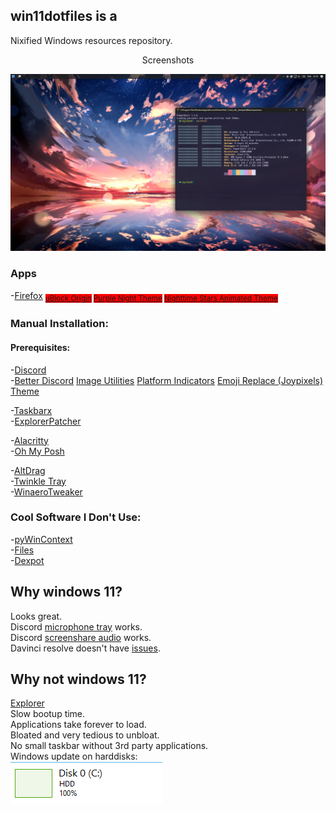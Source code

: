 ## win11dotfiles is a
Nixified Windows resources repository.
<div align="center">Screenshots</div>

![screenshot](./meta/screenshot.png)

### Apps
-[Firefox](https://www.mozilla.org/en-US/firefox/new/)
<sub>
[uBlock Origin](https://addons.mozilla.org/en-US/firefox/addon/ublock-origin/) 
[Purple Night Theme](https://addons.mozilla.org/en-US/firefox/addon/purple-night-theme/)
[Nighttime Stars Animated Theme](https://addons.mozilla.org/en-US/firefox/addon/nighttime-stars-animated-theme/)  
</sub>


### Manual Installation:
#### Prerequisites:

-[Discord](https://discord.com/)  
-[Better Discord](https://betterdiscord.app/)
[Image Utilities](https://betterdiscord.app/plugin/ImageUtilities)
[Platform Indicators](https://betterdiscord.app/plugin/PlatformIndicators)
[Emoji Replace (Joypixels)](https://betterdiscord.app/theme/EmojiReplace)
[Theme](https://betterdiscord.app/theme/Spectra) 

-[Taskbarx](https://github.com/ChrisAnd1998/TaskbarX)  
-[ExplorerPatcher](https://github.com/valinet/ExplorerPatcher) 


-[Alacritty](https://github.com/alacritty/alacritty)  
-[Oh My Posh](https://github.com/jandedobbeleer/oh-my-posh)  

-[AltDrag](https://github.com/stefansundin/altdrag/)  
-[Twinkle Tray](https://www.microsoft.com/store/productid/9PLJWWSV01LK)  
-[WinaeroTweaker](https://winaero.com/winaero-tweaker/)  
 
###  Cool Software I Don't Use:  

-[pyWinContext](https://github.com/VodBox/pyWinContext)  
-[Files](https://github.com/files-community/files/)  
-[Dexpot](https://www.dexpot.de/?lang=en)  
 
## Why windows 11? 
Looks great.  
Discord [microphone tray](https://support.discord.com/hc/en-us/community/posts/12587717927703--Linux-Icon-Tray) works.  
Discord [screenshare audio](https://support.discord.com/hc/en-us/community/posts/360050971374-Linux-Screen-Share-Sound-Support) works.  
Davinci resolve doesn't have [issues](https://youtu.be/F1dOZ_CJPfc?si=Qq6dRz0yC-h9-eQd).  

## Why not windows 11?
[Explorer](https://www.howtogeek.com/884624/youre-not-alone-windows-11-is-randomly-opening-file-explorer/)  
Slow bootup time.  
Applications take forever to load.  
Bloated and very tedious to unbloat.  
No small taskbar without 3rd party applications.  
Windows update on harddisks:  
![](./meta/windows_update.PNG)  

<style>
 a{
  height: 200px;
 }
 
 sub *{
  margin-bottom: 10px;
  background: red;
 }
 
</style>
  
